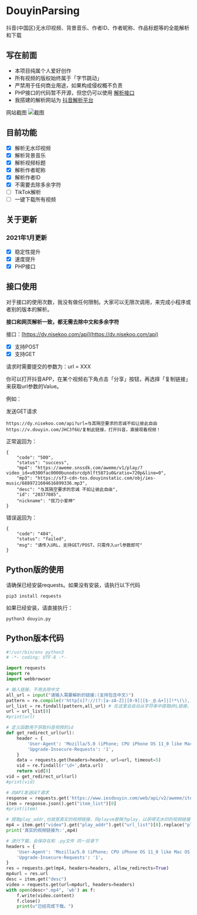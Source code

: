 # DouyinParsing
抖音(中国区)无水印视频、背景音乐、作者ID、作者昵称、作品标题等的全能解析和下载

## 写在前面
* 本项目纯属个人爱好创作
* 所有视频的版权始终属于「字节跳动」
* 严禁用于任何商业用途，如果构成侵权概不负责
* PHP接口的代码暂不开源，但您仍可以使用 [解析接口](https://dy.nisekoo.com/api)
* 我搭建的解析网站为 [抖音解析平台](https://dy.nisekoo.com)

网站截图
![截图](https://telegraph.work/file/152e74557fae149d5b8ad.png)

## 目前功能
- [x] 解析无水印视频
- [x] 解析背景音乐
- [x] 解析视频标题
- [x] 解析作者昵称
- [x] 解析作者ID
- [x] 不需要去除多余字符
- [ ] TikTok解析
- [ ] 一键下载所有视频

## 关于更新
### 2021年1月更新
- [x] 稳定性提升
- [x] 速度提升
- [x] PHP接口

## 接口使用
对于接口的使用次数，我没有做任何限制。大家可以无限次调用，来完成小程序或者别的版本的解析。

**接口和网页解析一致，都无需去除中文和多余字符**

接口：[https://dy.nisekoo.com/api](https://dy.nisekoo.com/api)

- [x] 支持POST
- [x] 支持GET

请求时需要提交的参数为：url = XXX

你可以打开抖音APP，在某个视频右下角点击「分享」按钮，再选择「复制链接」来获取url参数的Value。

例如：

发送GET请求
```
https://dy.nisekoo.com/api?url=与其隔空要求的忠诚不如让彼此自由https://v.douyin.com/JHC3f6U/复制此链接，打开抖音，直接观看视频！
```

正常返回为：
```
{
    "code": "500",
    "status": "success",
    "mp4": "https://aweme.snssdk.com/aweme/v1/play/?video_id=v0300fac0000bunodsrcdphlft5871u0&ratio=720p&line=0",
    "mp3": "https://sf3-cdn-tos.douyinstatic.com/obj/ies-music/6889721604616899336.mp3",
    "desc": "与其隔空要求的忠诚 不如让彼此自由",
    "id": "20377085",
    "nickname": "拔刀小爱神"
}
```

错误返回为：
```
{
    "code": "404",
    "status": "failed",
    "msg": "请传入URL，支持GET/POST，只需传入url参数即可"
}
```

## Python版的使用
请确保已经安装requests。如果没有安装，请执行以下代码
```
pip3 install requests
```
如果已经安装，请直接执行：
```
python3 douyin.py
```


## Python版本代码
```python
#!/usr/bin/env python3
# -*- coding: UTF-8 -*-

import requests
import re
import webbrowser

# 输入链接，不用去除中文
all_url = input("请输入需要解析的链接:(支持包含中文)") 
pattern = re.compile(r'http[s]?://(?:[a-zA-Z]|[0-9]|[$-_@.&+]|[!*\(\),]|(?:%[0-9a-fA-F][0-9a-fA-F]))+')    # 正则表达式匹配URL
url_list = re.findall(pattern,all_url) # 在这里会自动从字符串中提取URL链接，返回的是一个列表
url = url_list[0]
#print(url)

# 定义函数用于获取抖音视频的id
def get_redirect_url(url):
	header = {
		'User-Agent': 'Mozilla/5.0 (iPhone; CPU iPhone OS 11_0 like Mac OS X) AppleWebKit/604.1.38 (KHTML, like Gecko) Version/11.0 Mobile/15A372 Safari/604.1',
		'Upgrade-Insecure-Requests': '1',
	}
	data = requests.get(headers=header, url=url, timeout=5)
	vid = re.findall(r'\d+',data.url)
	return vid[0]
vid = get_redirect_url(url)
#print(vid)

# 向API发送GET请求
response = requests.get('https://www.iesdouyin.com/web/api/v2/aweme/iteminfo/?item_ids='+str(vid))
item = response.json().get("item_list")[0]
#print(item)

# 提取play_addr,也就是真实的视频链接，将playvm替换为play，以获得无水印的视频链接
mp4 = item.get("video").get("play_addr").get("url_list")[0].replace("playwm", "play")
print('真实的视频链接为:',mp4)

# 进行下载，会保存在和 .py文件 同一目录下
headers = {
	'User-Agent': 'Mozilla/5.0 (iPhone; CPU iPhone OS 11_0 like Mac OS X) AppleWebKit/604.1.38 (KHTML, like Gecko) Version/11.0 Mobile/15A372 Safari/604.1',
	'Upgrade-Insecure-Requests': '1',
}
res = requests.get(mp4, headers=headers, allow_redirects=True)
mp4url = res.url
desc = item.get("desc")
video = requests.get(url=mp4url, headers=headers)
with open(desc+".mp4", 'wb') as f:
	f.write(video.content)
	f.close()
	print(u"已经完成下载。")
```

